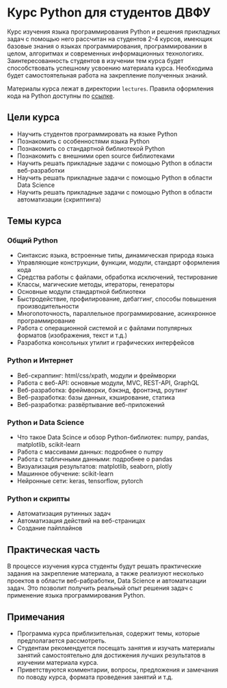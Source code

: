 # Курc Python для студентов ДВФУ
Курс изучения языка программирования Python и решения прикладных задач с помощью него рассчитан на студентов 2-4 курсов, имеющих базовые знания о языках программирования, программировании в целом, алгоритмах и современных информационных технологиях. Заинтересованность студентов в изучении тем курса будет способствовать успешному усвоению материала курса. Необходима будет самостоятельная работа на закрепление полученных знаний.

Материалы курса лежат в директории `lectures`.
Правила оформления кода на Python доступны по [ссылке](https://netology-university.bitbucket.io/codestyle/python/).
## Цели курса
- Научить студентов программировать на языке Python
- Познакомить с особенностями языка Python
- Познакомить со стандартной библиотекой Python
- Познакомить с внешними open source библиотеками
- Научить решать прикладные задачи с помощью Python в области веб-разработки
- Научить решать прикладные задачи с помощью Python в области Data Science 
- Научить решать прикладные задачи с помощью Python в области автоматизации (скриптинга)
## Темы курса
### Общий Python
- Синтаксис языка, встроенные типы, динамическая природа языка
- Управляющие конструкции, функции, модули, стандарт оформления кода
- Средства работы с файлами, обработка исключений, тестирование
- Классы, магические методы, итераторы, генераторы
- Основные модули стандартной библиотеки
- Быстродействие, профилирование, дебаггинг, способы повышения производительности
- Многопоточность, параллельное программирование, асинхронное программирование
- Работа с операционной системой и с файлами популярных форматов (изображения, текст и т.д.)
- Разработка консольных утилит и графических интерфейсов
### Python и Интернет
- Веб-скраппинг: html/css/xpath, модули и фреймворки
- Работа с веб-API: основные модули, MVC, REST-API, GraphQL
- Веб-разработка: фреймворки, бэкэнд, фронтэнд, роутинг
- Веб-разработка: базы данных, кэширование, статика
- Веб-разработка: развёртывание веб-приложений
### Python и Data Science
- Что такое Data Scince и обзор Python-библиотек: numpy, pandas, matplotlib, scikit-learn
- Работа с массивами данных: подробнее о numpy
- Работа с табличными данными: подробнее о pandas
- Визуализация результатов: matplotlib, seaborn, plotly
- Машинное обучение: scikit-learn
- Нейронные сети: keras, tensorflow, pytorch
### Python и скрипты
- Автоматизация рутинных задач
- Автоматизация действий на веб-страницах
- Создание пайплайнов

## Практическая часть
В процессе изучения курса студенты будут решать практические задания на закрепление материала, а также реализуют несколько проектов в области веб-рабработки, Data Science и автоматизации задач. Это позволит получить реальный опыт решения задач с применение языка программирования Python.

## Примечания
- Программа курса приблизительная, содержит темы, которые предполагается рассмотреть.
- Студентам рекомендуется посещать занятия и изучать материалы занятий самостоятельно для достижения лучших результатов в изучении материала курса.
- Приветствуются комментарии, вопросы, предложения и замечания по поводу курса, формата проведения занятий и т.д.
